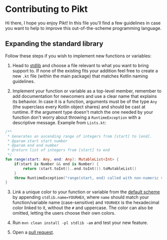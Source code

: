 # Contributing to Pikt
Hi there, I hope you enjoy Pikt! In this file you'll find a few guidelines in case you want to help to improve this out-of-the-scheme programming language.

## Expanding the standard library
Follow these steps if you wish to implement new functions or variables:
1) Head to [stdlib](stdlib/src/main/kotlin/pikt.stdlib)
   and choose a file relevant to what you want to bring support to. If none of the existing fits your addition feel free to create a new `.kt` file (within the main package) that matches Kotlin naming guidelines.
   
2) Implement your function or variable as a top-level member, remember to add documentation for newcomers and use a clear name that explains its behavior.
   In case it is a function, arguments must be of the type `Any` (the superclass every Kotlin object shares) and should be cast at runtime.
   If the argument type doesn't match the one needed by your function don't worry about throwing a `RuntimeException` with a descriptive message.
   Example from `Lists.kt`:
   
```kotlin
/**
 * Generates an ascending range of integers from [start] to [end].
 * @param start start number
 * @param end end number
 * @return list of integers from [start] to end
 */
fun range(start: Any, end: Any): MutableList<Int> {
    if(start is Number && end is Number) {
        return (start.toInt()..end.toInt()).toMutableList()
    }
    throw RuntimeException("range(start, end) called with non-numeric values.")
}
```

3) Link a unique color to your function or variable from the [default scheme](core/src/main/resources/properties/colors.properties)
   by appending `stdlib.name=YOURHEX`, where `name` should match your function/variable name (case-sensitive) and `YOURHEX` is the hexadecimal color linked to it, without the `#` and uppercase. The color can also be omitted, letting the users choose their own colors.

4) Run `mvn clean install -pl stdlib -am` and test your new feature.

5) Open a [pull request](https://github.com/iAmGio/pikt/pulls).